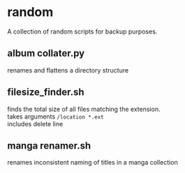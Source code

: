 # random
A collection of random scripts for backup purposes.

## album collater.py
renames and flattens a directory structure

## filesize_finder.sh
finds the total size of all files matching the extension.  
takes arguments `/location *.ext`  
includes delete line

## manga renamer.sh
renames inconsistent naming of titles in a manga collection

